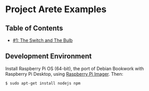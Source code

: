 # Project Arete Examples

## Table of Contents

- [#1: The Switch and The Bulb](01_the_switch_and_the_bulb/)

## Development Environment

Install Raspberry Pi OS (64-bit), the port of Debian Bookwork with Raspberry Pi Desktop, using
[Raspberry Pi Imager](https://www.raspberrypi.com/software/). Then:

```shell
$ sudo apt-get install nodejs npm
```
